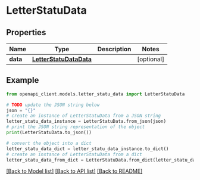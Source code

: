 # LetterStatuData


## Properties

Name | Type | Description | Notes
------------ | ------------- | ------------- | -------------
**data** | [**LetterStatuDataData**](LetterStatuDataData.md) |  | [optional] 

## Example

```python
from openapi_client.models.letter_statu_data import LetterStatuData

# TODO update the JSON string below
json = "{}"
# create an instance of LetterStatuData from a JSON string
letter_statu_data_instance = LetterStatuData.from_json(json)
# print the JSON string representation of the object
print(LetterStatuData.to_json())

# convert the object into a dict
letter_statu_data_dict = letter_statu_data_instance.to_dict()
# create an instance of LetterStatuData from a dict
letter_statu_data_from_dict = LetterStatuData.from_dict(letter_statu_data_dict)
```
[[Back to Model list]](../README.md#documentation-for-models) [[Back to API list]](../README.md#documentation-for-api-endpoints) [[Back to README]](../README.md)


